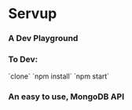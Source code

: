 <h1> Servup </h1>

<h3> A Dev Playground</h3>

<h3> To Dev: </h3>
`clone`
`npm install`
`npm start`

<h3> An easy to use, MongoDB API </h3>
